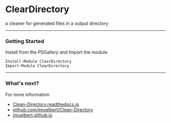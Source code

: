 # ClearDirectory

a cleaner for generated files in a output directory

---

### Getting Started

Install from the PSGallery and Import the module

    Install-Module ClearDirectory
    Import-Module ClearDirectory

---

### What's next?

For more information

* [Clean-Directory.readthedocs.io](http://ClearDirectory.readthedocs.io)
* [github.com/jmuelbert/Clean-Directory](https://github.com/jmuelbert/ClearDirectory)
* [jmuelbert.github.io](https://jmuelbert.github.io)
